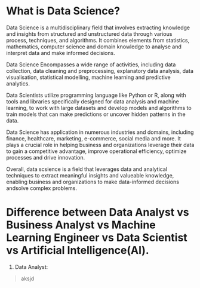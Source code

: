 # What is Data Science?

Data Science is a multidisciplinary field that involves extracting knowledge and insights from structured and unstructured data through various process, techniques, and algorithms. It combines elements from statistics, mathematics, computer science and domain knowledge to analyse and interpret data and make informed decisions.

Data Science Encompasses a wide range of activities, including data collection, data cleaning and preprocessing, explanatory data analysis, data visualisation, statistical modelling, machine learning and predictive analytics.

Data Scientists utilize programming language like Python or R, along with tools and libraries specifically designed for data analysis and machine learning, to work with large datasets and develop models and algorithms to train models that can make predictions or uncover hidden patterns in the data.

Data Science has application in numerous industries and domains, including finance, healthcare, marketing, e-commerce, social media and more. It plays a crucial role in helping business and organizations leverage their data to gain a competitive advantage, improve operational efficiency, optimize processes and drive innovation.

Overall, data scsience is a field that leverages data and analytical techniques to extract meaningful insights and valueable knowledge, enabling business and organizations to make data-informed decisions andsolve complex problems.

# Difference between Data Analyst vs Business Analyst vs Machine Learning Engineer vs Data Scientist vs Artificial Intelligence(AI).

1. Data Analyst:
> aksjd
